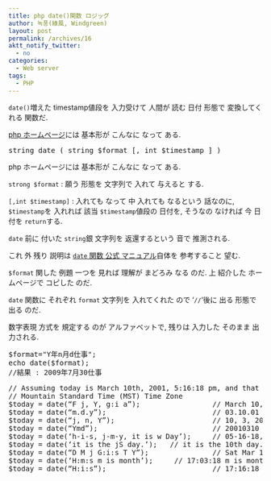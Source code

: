 ```yaml
---
title: php date()関数 ロジッグ
author: 녹풍(綠風, Windgreen)
layout: post
permalink: /archives/16
aktt_notify_twitter:
  - no
categories:
  - Web server
tags:
  - PHP
---
```

`date()`増えた timestamp値段を 入力受けて 人間が 読む 日付 形態で 変換してくれる 関数だ.

<a href="http://kr.php.net/manual/kr/function.date.php" target="_blank">php ホームページ</a>には 基本形が こんなに なって ある.

<pre class="brush: php; gutter: true; first-line: 1; highlight: []; html-script: false">string date ( string $format [, int $timestamp ] )</pre>

php ホームページには 基本形が こんなに なって ある.

`strong $format` : 願う 形態を 文字列で 入れて 与えると する.

`[,int $timestamp]` : 入れても なって 中 入れても なるという 話なのに, `$timestamp`を 入れれば 該当 `$timestamp`値段の 日付を, そうなの なければ 今 日付を `return`する.

`date` 前に 付いた `string`銀 文字列を 返還するという 音で 推測される.

これ 外 残り 説明は <a href="http://kr.php.net/manual/kr/function.date.php" target="_blank"><code>date</code> 関数 公式 マニュアル</a>自体を 参考すること 望む.

`$format` 関した 例題 一つを 見れば 理解が まどろみ なる のだ. 上 紹介した ホームページで コピした のだ.

`date` 関数に それぞれ `format` 文字列を 入れてくれた ので &#8216;`//`&#8216;後に 出る 形態で 出る のだ.

数字表現 方式を 規定する のが アルファベットで, 残りは 入力した そのまま 出力される.

<pre class="brush: php; gutter: true; first-line: 1; highlight: []; html-script: false">$format="Y年n月d仕事";
echo date($format);
//結果 : 2009年7月30仕事</pre>

<pre class="brush: php; gutter: true; first-line: 1">// Assuming today is March 10th, 2001, 5:16:18 pm, and that we are in the
// Mountain Standard Time (MST) Time Zone
$today = date(“F j, Y, g:i a”);                 // March 10, 2001, 5:16 pm
$today = date(“m.d.y”);                         // 03.10.01
$today = date(“j, n, Y”);                       // 10, 3, 2001
$today = date(“Ymd”);                           // 20010310
$today = date(‘h-i-s, j-m-y, it is w Day’);     // 05-16-18, 10-03-01, 1631 1618 6 Satpm01
$today = date(‘it is the jS day.’);   // it is the 10th day.
$today = date(“D M j G:i:s T Y”);               // Sat Mar 10 17:16:18 MST 2001
$today = date(‘H:m:s m is month’);     // 17:03:18 m is month
$today = date(“H:i:s”);                         // 17:16:18</pre>